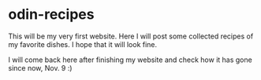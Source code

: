 # odin-recipes
This will be my very first website. Here I will post some collected recipes of my favorite dishes. I hope that it will look fine. 

I will come back here after finishing my website and check how it has gone since now, Nov. 9 :)